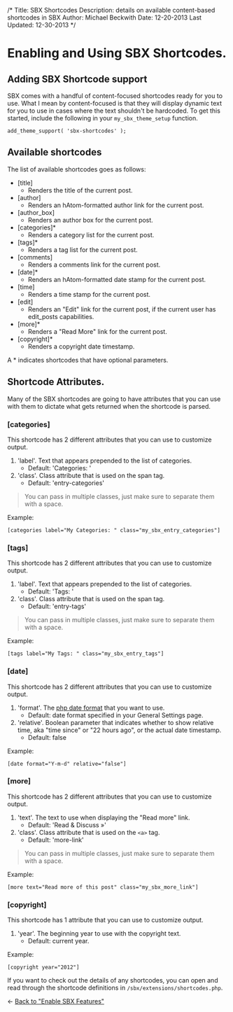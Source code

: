 /*
Title: SBX Shortcodes
Description: details on available content-based shortcodes in SBX
Author: Michael Beckwith
Date: 12-20-2013
Last Updated: 12-30-2013
 */

# Enabling and Using SBX Shortcodes.

## Adding SBX Shortcode support

SBX comes with a handful of content-focused shortcodes ready for you to use. What I mean by content-focused is that they will display dynamic text for you to use in cases where the text shouldn't be hardcoded. To get this started, include the following in your `my_sbx_theme_setup` function.

	add_theme_support( 'sbx-shortcodes' );

## Available shortcodes

The list of available shortcodes goes as follows:

* [title]
	* Renders the title of the current post.
* [author]
	* Renders an hAtom-formatted author link for the current post.
* [author_box]
	* Renders an author box for the current post.
* [categories]*
	* Renders a category list for the current post.
* [tags]*
	* Renders a tag list for the current post.
* [comments]
	* Renders a comments link for the current post.
* [date]*
	* Renders an hAtom-formatted date stamp for the current post.
* [time]
	* Renders a time stamp for the current post.
* [edit]
	* Renders an "Edit" link for the current post, if the current user has edit_posts capabilities.
* [more]*
	* Renders a "Read More" link for the current post.
* [copyright]*
	* Renders a copyright date timestamp.

A * indicates shortcodes that have optional parameters.

## Shortcode Attributes.

Many of the SBX shortcodes are going to have attributes that you can use with them to dictate what gets returned when the shortcode is parsed.

### [categories]

This shortcode has 2 different attributes that you can use to customize output.

1. 'label'. Text that appears prepended to the list of categories.
	* Default: 'Categories: '
2. 'class'. Class attribute that is used on the span tag.
	* Default: 'entry-categories'

> You can pass in multiple classes, just make sure to separate them with a space.

Example:

	[categories label="My Categories: " class="my_sbx_entry_categories"]

### [tags]

This shortcode has 2 different attributes that you can use to customize output.

1. 'label'. Text that appears prepended to the list of categories.
	* Default: 'Tags: '
2. 'class'. Class attribute that is used on the span tag.
	* Default: 'entry-tags'

> You can pass in multiple classes, just make sure to separate them with a space.

Example:

	[tags label="My Tags: " class="my_sbx_entry_tags"]

### [date]

This shortcode has 2 different attributes that you can use to customize output.

1. 'format'. The [php date format](http://www.php.net/manual/en/function.date.php) that you want to use.
	* Default: date format specified in your General Settings page.
2. 'relative'. Boolean parameter that indicates whether to show relative time, aka "time since" or "22 hours ago", or the actual date timestamp.
	* Default: false

Example:

	[date format="Y-m-d" relative="false"]

### [more]

This shortcode has 2 different attributes that you can use to customize output.

1. 'text'. The text to use when displaying the "Read more" link.
	* Default: 'Read &amp; Discuss &raquo;'
2. 'class'. Class attribute that is used on the `<a>` tag.
	* Default: 'more-link'

> You can pass in multiple classes, just make sure to separate them with a space.

Example:

	[more text="Read more of this post" class="my_sbx_more_link"]

### [copyright]

This shortcode has 1 attribute that you can use to customize output.

1. 'year'. The beginning year to use with the copyright text.
	* Default: current year.

Example:

	[copyright year="2012"]

If you want to check out the details of any shortcodes, you can open and read through the shortcode definitions in `/sbx/extensions/shortcodes.php`.

&larr; [Back to "Enable SBX Features"](../enable_sbx_features/)
